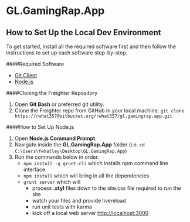 GL.GamingRap.App
================

## How to Set Up the Local Dev Environment
To get started, install all the required software first and then follow the instructions to set up each software step-by-step.

####Required Software
* [Git Client](https://git-scm.com/downloads)
* [Node.js](http://nodejs.org/)

####Cloning the Freighter Repository

1. Open **Git Bash** or preferred git utility.
2. Clone the Freighter repo from GitHub in your local machine.
	`git clone https://rwhat357@bitbucket.org/rwhat357/gl.gamingrap.app.git`


####How to Set Up Node.js

1. Open **Node.js Command Prompt**.
2. Navigate inside the **GL.GamingRap.App** folder (i.e. `cd C:\Users\fwhatley\Desktop\GL.GamingRap.App`)
3. Run the commands below in order. 
	* `npm install -g grunt-cli` which installs npm command line interface
	* `npm install` which will bring in all the dependencies 
	* `grunt server` which will
		* process **.styl** files down to the site.css file required to run the site 
        * watch your files and provide livereload
		* run unit tests with karma
		* kick off a local web server [http://localhost:3000](http://localhost:3000)